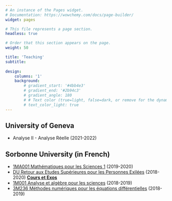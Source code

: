 ```yaml
---
# An instance of the Pages widget.
# Documentation: https://wowchemy.com/docs/page-builder/
widget: pages

# This file represents a page section.
headless: true

# Order that this section appears on the page.
weight: 50

title: 'Teaching'
subtitle:
 
design:
    columns: '1'
    background:
        # gradient_start: '#4bb4e3'
        # gradient_end: '#2b94c3'
        # gradient_angle: 180
        # # Text color (true=light, false=dark, or remove for the dynamic theme color).
        # text_color_light: true
---
```


## University of Geneva


- Analyse II - Analyse Réelle (2021-2022)

## Sorbonne University (in French)


- [1MA001 Mathématiques pour les Sciences 1](http://licence.premiereannee.sorbonne-universite.fr/fr/la-licence-1ere-annee/liste-des-ue/lu1ma001-mathematiques-pour-les-sciences-1.html) (2019-2020)
- [DU Retour aux Etudes Supérieures pour les Personnes Exilées](https://sciences.sorbonne-universite.fr/formation-sciences/formation-tout-au-long-de-la-vie/du-respe) (2018-2020) [**Cours et Exos**](https://sites.google.com/view/maths-du-respe/accueil)
- [1M001 Analyse et algèbre pour les sciences](https://webusers.imj-prg.fr/~laurent.koelblen/1M001/2018.html) (2018-2019)
- [3M236 Méthodes numériques pour les équations différentielles](https://www.ljll.math.upmc.fr/postel/3M236.html) (2018-2019)